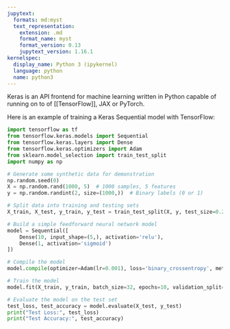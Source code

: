 ```yaml
---
jupytext:
  formats: md:myst
  text_representation:
    extension: .md
    format_name: myst
    format_version: 0.13
    jupytext_version: 1.16.1
kernelspec:
  display_name: Python 3 (ipykernel)
  language: python
  name: python3
---
```


Keras is an API frontend for machine learning written in Python capable of running on to of [[TensorFlow]], JAX or PyTorch.

Here is an example of training a Keras Sequential model with TensorFlow:

```python
import tensorflow as tf
from tensorflow.keras.models import Sequential
from tensorflow.keras.layers import Dense
from tensorflow.keras.optimizers import Adam
from sklearn.model_selection import train_test_split
import numpy as np

# Generate some synthetic data for demonstration
np.random.seed(0)
X = np.random.rand(1000, 5)  # 1000 samples, 5 features
y = np.random.randint(2, size=(1000,))  # Binary labels (0 or 1)

# Split data into training and testing sets
X_train, X_test, y_train, y_test = train_test_split(X, y, test_size=0.2, random_state=42)

# Build a simple feedforward neural network model
model = Sequential([
    Dense(10, input_shape=(5,), activation='relu'),
    Dense(1, activation='sigmoid')
])

# Compile the model
model.compile(optimizer=Adam(lr=0.001), loss='binary_crossentropy', metrics=['accuracy'])

# Train the model
model.fit(X_train, y_train, batch_size=32, epochs=10, validation_split=0.1)

# Evaluate the model on the test set
test_loss, test_accuracy = model.evaluate(X_test, y_test)
print("Test Loss:", test_loss)
print("Test Accuracy:", test_accuracy)
```
